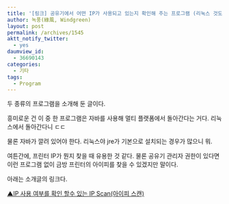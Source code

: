 ```yaml
---
title: '[링크] 공유기에서 어떤 IP가 사용되고 있는지 확인해 주는 프로그램 (리눅스 것도 있음)'
author: 녹풍(綠風, Windgreen)
layout: post
permalink: /archives/1545
aktt_notify_twitter:
  - yes
daumview_id:
  - 36690143
categories:
  - 기타
tags:
  - Program
---
```

두 종류의 프로그램을 소개해 둔 글이다. 

흥미로운 건 이 중 한 프로그램은 자바를 사용해 멀티 플랫폼에서 돌아간다는 거다. 리눅스에서 돌아간다니 ㄷㄷ

물론 자바가 깔려 있어야 한다. 리눅스야 jre가 기본으로 설치되는 경우가 많으니 뭐. 

여튼간에, 프린터 IP가 뭔지 찾을 때 유용한 것 같다. 물론 공유기 관리자 권한이 있다면 이런 프로그램 없이 금방 프린터의 아이피를 찾을 수 있겠지만 말이다. 

아래는 소개글의 링크다. 

[▲IP 사용 여부를 확인 할수 있는 IP Scan(아이피 스캔)][1]

 [1]: http://mastmanban.tistory.com/595